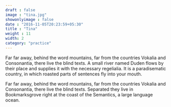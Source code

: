 ```yaml
---
draft : false
image : "tina.jpg"
showonlyimage : false
date : "2016-11-05T20:23:59+05:30"
title : "Tina"
weight : 11
width: 2
category: "practice"
---
```


Far far away, behind the word mountains, far from the countries Vokalia and Consonantia, there live the blind texts. A small river named Duden flows by their place and supplies it with the necessary regelialia. It is a paradisematic country, in which roasted parts of sentences fly into your mouth.
<!--more-->

Far far away, behind the word mountains, far from the countries Vokalia and Consonantia, there live the blind texts. Separated they live in Bookmarksgrove right at the coast of the Semantics, a large language ocean.
